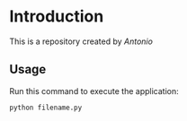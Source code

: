 # Introduction


This is a repository created by *Antonio*


## Usage


Run this command to execute the application:


`python filename.py`

 

```
